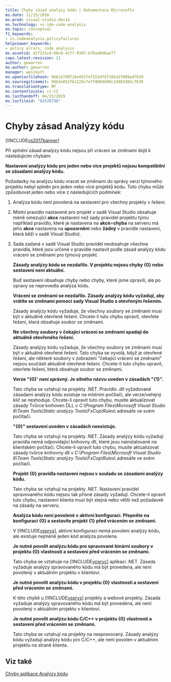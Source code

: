 ```yaml
---
title: Chyby zásad analýzy kódu | Dokumentace Microsoftu
ms.date: 11/15/2016
ms.prod: visual-studio-dev14
ms.technology: vs-ide-code-analysis
ms.topic: conceptual
f1_keywords:
- vs.codeanalysis.policyfailures
helpviewer_keywords:
- policy errors, code analysis
ms.assetid: d1f221cd-68c0-4277-9397-b76ad0dbae77
caps.latest.revision: 21
author: gewarren
ms.author: gewarren
manager: wpickett
ms.openlocfilehash: 9b61d7d9718e9557ef153474718542f889ad7629
ms.sourcegitcommit: 94b3a052fb1229c7e7f8804b09c1d403385c7630
ms.translationtype: MT
ms.contentlocale: cs-CZ
ms.lasthandoff: 04/23/2019
ms.locfileid: "62576738"
---
```

# <a name="code-analysis-policy-errors"></a>Chyby zásad Analýzy kódu
[!INCLUDE[vs2017banner](../includes/vs2017banner.md)]

Při splnění zásad analýzy kódu nejsou při vrácení se změnami dojít k následujícím chybám:  
  
 **Nastavení analýzy kódu pro jeden nebo více projektů nejsou kompatibilní se zásadami analýzy kódu.**  
  
 Požadavky na analýzu kódu vracet se změnami do správy verzí týmového projektu nebyl splněn pro jeden nebo více projektů kódu. Tuto chybu může způsobovat jeden nebo více z následujících podmínek:  
  
1. Analýza kódu není povolená na sestavení pro všechny projekty v řešení.  
  
2. Místní pravidlo nastavené pro projekt v sadě Visual Studio obsahuje méně omezující **akce** nastavení než sady pravidel projektu týmu například pravidlo, které je nastavena na **akce**=**chyba**  na serveru má jeho **akce** nastavena na **upozornění** nebo **žádný** v pravidle nastavení, která běží v sadě Visual Studio).  
  
3. Sada zadaná v sadě Visual Studio pravidel neobsahuje všechna pravidla, které jsou určené v pravidle nastavit podle zásad analýzy kódu vrácení se změnami pro týmový projekt.  
  
   **Zásady analýzy kódu se nezdařilo. V projektu nejsou chyby {0} nebo sestavení není aktuální.**  
  
   Buď sestavení obsahuje chyby nebo chyby, které jsme opravili, ale po opravy se neprovedla analýza kódu.  
  
   **Vrácení se změnami se nezdařilo. Zásady analýzy kódu vyžadují, aby vrátíte se změnami pomocí sady Visual Studio s otevřeným řešením.**  
  
   Zásady analýzy kódu vyžaduje, že všechny soubory se změnami musí být v aktuálně otevřené řešení. Chcete-li tuto chybu opravit, otevřete řešení, která obsahuje soubor se změnami.  
  
   **Ne všechny soubory v čekající vrácení se změnami spadají do aktuálně otevřeného řešení.**  
  
   Zásady analýzy kódu vyžaduje, že všechny soubory se změnami musí být v aktuálně otevřené řešení. Tato chyba se vyvolá, když je otevřené řešení, ale některé soubory v zobrazení "čekající vrácení se změnami" nejsou součástí aktuálně otevřené řešení. Chcete-li tuto chybu opravit, otevřete řešení, která obsahuje soubor se změnami.  
  
   **Verze "{0}' není správný. Je silného názvu uveden v zásadách "{1}".**  
  
   Tato chyba se vztahují na projekty .NET. Pravidlo .dll vyžadované zásadami analýzy kódu existuje na místním počítači, ale verze/veřejný klíč se neshoduje. Chcete-li opravit tuto chybu, musíte aktualizovat zásady Tvůrce knihoven DLL v *C:\Program Files\Microsoft Visual Studio 8\Team Tools\Static analýzy Tools\FxCop\Rules\\*  adresáře ve svém počítači.  
  
   **"{0}" sestavení uveden v zásadách neexistuje.**  
  
   Tato chyba se vztahují na projekty .NET. Zásady analýzy kódu vyžadují pravidla nemá odpovídající knihovny dll, které jsou nainstalované na klientském počítači. Chcete-li opravit tuto chybu, musíte aktualizovat zásady tvůrce knihovny dll v *C:\Program Files\Microsoft Visual Studio 8\Team Tools\Static analýzy Tools\FxCop\Rules\\*  adresáře ve svém počítači.  
  
   **Projekt {0} pravidla nastavení nejsou v souladu se zásadami analýzy kódu.**  
  
   Tato chyba se vztahují na projekty .NET. Nastavení pravidel spravovaného kódu nejsou tak přísné zásady vyžadují. Chcete-li opravit tuto chybu, nastavení klienta musí být stejná nebo větší než požadavek na zásady na serveru.  
  
   **Analýza kódu není povolené v aktivní konfiguraci. Přepněte na konfiguraci {0} a sestavíte projekt {1} před vrácením se změnami.**  
  
   V [!INCLUDE[vsprvs](../includes/vsprvs-md.md)], aktivní konfiguraci nemá povolení analýzy kódu, ale existuje nejméně jeden kód analýza povolena.  
  
   **Je nutné povolit analýzu kódu pro spravované binární soubory v projektu {0} vlastnosti a sestavení před vrácením se změnami.**  
  
   Tato chyba se vztahuje na [!INCLUDE[vcprvc](../includes/vcprvc-md.md)] aplikací .NET. Zásada vyžaduje analýzy spravovaného kódu má být provedena, ale není povolený v aktuálním projektu v klientovi.  
  
   **Je nutné povolit analýzu kódu v projektu {0} vlastnosti a sestavení před vrácením se změnami.**  
  
   K této chybě u [!INCLUDE[vsprvs](../includes/vsprvs-md.md)] projekty a webové projekty. Zásada vyžaduje analýzy spravovaného kódu má být provedena, ale není povolený v aktuálním projektu v klientovi.  
  
   **Je nutné povolit analýzu kódu C/C++ v projektu {0} vlastnosti a sestavení před vrácením se změnami.**  
  
   Tato chyba se vztahují na projekty na nespravovaný. Zásady analýzy kódu vyžadují analýzy kódu pro C/C++, ale není povolen v aktuálním projektu na straně klienta.  
  
## <a name="see-also"></a>Viz také  
 [Chyby aplikace Analýzy kódu](../code-quality/code-analysis-application-errors.md)
